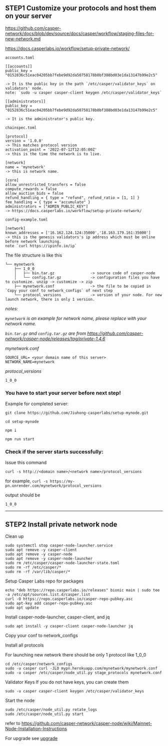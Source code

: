 ## STEP1  Customize your protocols and host them on your server


https://github.com/casper-network/docs/blob/dev/source/docs/casper/workflow/staging-files-for-new-network.md

https://docs.casperlabs.io/workflow/setup-private-network/

`accounts.toml`

```
[[accounts]]
public_key = "0152836c51eac04205bb7febe9d92da50758178b0bf388bd03e1da13147b99e2c5"

-> It is the public key in the path `/etc/casper/validator_keys` on validators' node.
note: `sudo -u casper casper-client keygen /etc/casper/validator_keys`

[[administrators]]
public_key = "0152836c51eac04205bb7febe9d92da50758178b0bf388bd03e1da13147b99e2c5"

-> It is the administrator's public key.
```

`chainspec.toml`

```
[protocol]
version = '1.0.0'
-> This matches protocol version
activation_point = '2022-07-12T12:05:00Z'
-> this is the time the network is to live.

[network]
name = 'mynetwork'
-> this is network name.

[core]
allow_unrestricted_transfers = false
compute_rewards = false
allow_auction_bids = false
refund_handling = { type = "refund", refund_ratio = [1, 1] }
fee_handling = { type = "accumulate" }
administrators = ["ADMIN_PUBLIC_KEY"]
-> https://docs.casperlabs.io/workflow/setup-private-network/

```

`config-example.toml`

```
[network]
known_addresses = ['16.162.124.124:35000','18.163.179.161:35000']
-> this is the genesis validators's ip address which must be online before network launching.
note `curl https://ipinfo.io/ip`
```

The file structure is like this 

```
└── mynetwork
    ├── 1_0_0
    │   ├── bin.tar.gz                -> source code of casper-node
    │   └── config.tar.gz             -> configuration files you have to customize. unzip -> customize -> zip
    ├── mynetwork.conf                -> the file to be copied in `Copy your conf to network_configs` of next step
    └── protocol_versions             -> version of your node. For new launch network, there is only 1 version.
```
*notes:*

*`mynetwork` is an example for network name, please replace with your network name.*

*`bin.tar.gz` and `config.tar.gz` are from https://github.com/casper-network/casper-node/releases/tag/private-1.4.6*

*mynetwork.conf*

```
SOURCE_URL= <your domain name of this server>
NETWORK_NAME=mynetwork
```

*protocol_versions*

```
1_0_0
```

### **You have to start your server before next step!**

Example for completed server: 

```
git clone https://github.com/Jiuhong-casperlabs/setup-mynode.git

cd setup-mynode

npm i

npm run start
```

### Check if the server starts successfully:

Issue this command 
```
curl -s http://<domain name>/<network name>/protocol_versions
```
for example, `curl -s https://my-pn.onrender.com/mynetwork/protocol_versions`

output should be
```
1_0_0
```

---
## STEP2 Install private network node

Clean up

```
sudo systemctl stop casper-node-launcher.service
sudo apt remove -y casper-client
sudo apt remove -y casper-node
sudo apt remove -y casper-node-launcher
sudo rm /etc/casper/casper-node-launcher-state.toml
sudo rm -rf /etc/casper/*
sudo rm -rf /var/lib/casper/*
```

Setup Casper Labs repo for packages

```
echo "deb https://repo.casperlabs.io/releases" bionic main | sudo tee -a /etc/apt/sources.list.d/casper.list
curl -O https://repo.casperlabs.io/casper-repo-pubkey.asc
sudo apt-key add casper-repo-pubkey.asc
sudo apt update
```

Install casper-node-launcher, casper-client, and jq

```
sudo apt install -y casper-client casper-node-launcher jq
```

Copy your conf to network_configs

Install all protocols 

For launching new network there should be only 1 protocol like 1_0_0

```
cd /etc/casper/network_configs
sudo -u casper curl -JLO mypn.herokuapp.com/mynetwork/mynetwork.conf
sudo -u casper /etc/casper/node_util.py stage_protocols mynetwork.conf
```


Validator Keys
If you do not have keys, you can create them

```
sudo -u casper casper-client keygen /etc/casper/validator_keys
```

Start the node

```
sudo /etc/casper/node_util.py rotate_logs
sudo /etc/casper/node_util.py start
```


refer to 
https://github.com/casper-network/casper-node/wiki/Mainnet-Node-Installation-Instructions

For upgrade see [upgrade](UPGRADE.md)